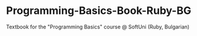 # Programming-Basics-Book-Ruby-BG

Textbook for the "Programming Basics" course @ SoftUni \(Ruby, Bulgarian\)

